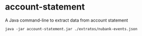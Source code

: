 # account-statement
A Java command-line to extract data from account statement

```
java -jar account-statement.jar ./extratos/nubank-events.json
```
